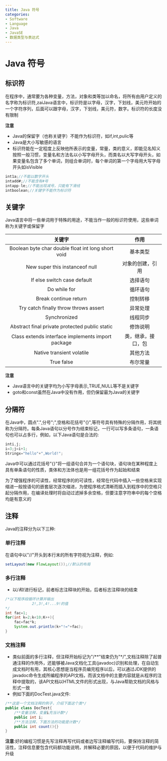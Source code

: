 ```yaml
---
title: Java 符号
categories:
- Software
- Language
- Java
- JavaSE
- 数据类型与表达式
---
```

# Java 符号

## 标识符

在程序中，通常要为各种变量，方法，对象和类等加以命名，将所有由用户定义的名字称为标识符,zaiJava语言中，标识符是以字母，汉字，下划线，美元符开始的一个字符序列，后面可以跟字母，汉字，下划线，美元符，数字。标识符的长度没有限制

**注意**

- Java的保留字（也称关键字）不能作为标识符，如if,int,pulic等
- Java是大小写敏感的语言
- 标识符能在一定程度上反映他所表示的变量，常量，类的意义，即能见名知义按照一般习惯，变量名和方法名以小写字母开头，而类名以大写字母开头，如果变量名包含了多个单词，则组合单词时，每个单词的第一个字母用大写字母开头如isVisible

```java
int1a;//不能以数字开头
intadd#;//不能含有#号
intapp-le;//不能出现减号，只能有下滑线
intboolean;//关键字不能作为标识符
```

## 关键字

Java语言中将一些单词用于特殊的用途，不能当作一般的标识符使用，这些单词称为关键字或保留字

关键字|作用
:---:|:---:
Boolean byte char double float int long short void	|基本类型
New super this instanceof null|	对象的创建，引用
If else switch case default |	选择语句
Do while for | 循环语句
Break continue return|	控制转移
Try catch finally throw throws assert|	异常处理
Synchronized |	线程同步
Abstract final private protected public static| 	修饰说明
Class extends interface implements import package	|类，继承，接口，包
Native transient volatile |	其他方法
True false	|布尔常量
**注意**

- Java语言中的关键字均为小写字母表示,TRUE,NULL等不是关键字
- goto和const虽然在Java中没有作用，但仍保留最为Java的关键字

## 分隔符

在Java中，圆点".",分号";",空格和花括号"{}",等符号具有特殊的分隔作用，将其统称为分隔符。每条Java语句以分号作为结束标记，一行可以写多条语句，一条语句也可以占多行，例如，以下Java语句是合法的:
```java
inti,j;
i=3;j=i+1;
Stringx="hello"+",World!";
```
Java中可以通过花括号"{}"将一组语句合并为一个语句块，语句块在某种程度上具有单条语句的性质，类体和方法体也是用一组花括号作为起始和结束

为了增强程序的可读性，经常程序的的可读性，经常在代码中插入一些空格来实现缩进一般按语句的嵌套层次逐次缩进，为使程序格式清晰而插入到程序中的空格只起分隔作用，在编译处理时将自动过滤掉多余空格，但要注意字符串中的每个空格均是有意义的

## 注释

Java的注释分为以下三种:
### 单行注释

在语句中以"//"开头到本行末的所有字符视为注释，例如:

```java
setLayout(new FlowLayout());//默认的布局
```

### 多行注释

- 以/*和*/进行标记，前者标志注释块的开始，后者标志注释块的结束

```java
/*以下程序段循环计算并输出
			2!,3!,4!...9!的值
*/
int fac=1;
for(int k=2;k<10;K++){
	fac=fac*k;
	System.out.println(k+"!="+fac);
}
```

### 文档注释

- 类似前面的多行注释，但注释开始标记为"/**"结束仍为"\*/",文档注释除了起普通注释的作用外，还能够被Java文档化工具(javadoc)识别和处理，在自动生成文档时有用，其核心思想是当程序员编完程序以后，可以通过JDK提供的javadoc命令生成所编程序的API文档，而该文档中的主要内容就是从程序的注释中提取的，该API文档以HTML文件的形式出现，与Java帮助文档的风格与形式一致
- 例如下面的DocTest.java文件:

```java
/**这是一个文档注释的例子，介绍下面这个类*/
public class DocTest{
	/**变量注释，变量i充当计数*/
	public int i;
	/**方法注释，下面方法的功能是计数*/
	public int count(){}
}
```

**注意**:好的编程习惯是先写注释再写代码或者边写注释编写代码，要保持注释的简洁性，注释信息要包含代码额功能说明，并解释必要的原因，以便于代码的维护与升级
